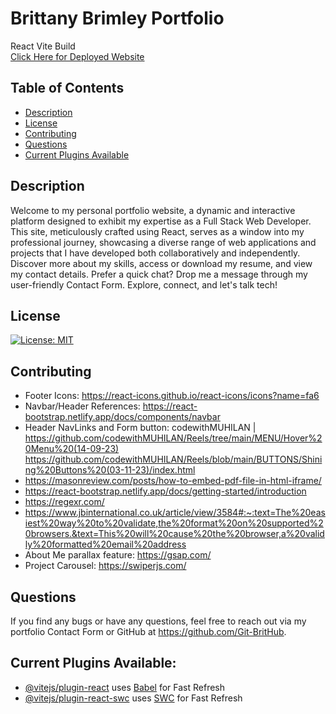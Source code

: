 # Brittany Brimley Portfolio
React Vite Build</br>
[Click Here for Deployed Website](https://brittany-brimley-portfolio.netlify.app/)

## Table of Contents
* [Description](#description)
* [License](#license)
* [Contributing](#contributing)
* [Questions](#questions)
* [Current Plugins Available](#current-plugins-available)


## Description
Welcome to my personal portfolio website, a dynamic and interactive platform designed to exhibit my expertise as a Full Stack Web Developer. This site, meticulously crafted using React, serves as a window into my professional journey, showcasing a diverse range of web applications and projects that I have developed both collaboratively and independently.
</br>
Discover more about my skills, access or download my resume, and view my contact details. Prefer a quick chat? Drop me a message through my user-friendly Contact Form. Explore, connect, and let's talk tech!

## License
[![License: MIT](https://img.shields.io/badge/License-MIT-aqua.svg)](https://opensource.org/licenses/MIT)

## Contributing
* Footer Icons: https://react-icons.github.io/react-icons/icons?name=fa6
* Navbar/Header References: https://react-bootstrap.netlify.app/docs/components/navbar
* Header NavLinks and Form button: codewithMUHILAN | https://github.com/codewithMUHILAN/Reels/tree/main/MENU/Hover%20Menu%20(14-09-23) </br> https://github.com/codewithMUHILAN/Reels/blob/main/BUTTONS/Shining%20Buttons%20(03-11-23)/index.html
* https://masonreview.com/posts/how-to-embed-pdf-file-in-html-iframe/
* https://react-bootstrap.netlify.app/docs/getting-started/introduction
* https://regexr.com/
* https://www.jbinternational.co.uk/article/view/3584#:~:text=The%20easiest%20way%20to%20validate,the%20format%20on%20supported%20browsers.&text=This%20will%20cause%20the%20browser,a%20validly%20formatted%20email%20address
* About Me parallax feature: https://gsap.com/
* Project Carousel: https://swiperjs.com/

## Questions
If you find any bugs or have any questions, feel free to reach out via my portfolio Contact Form or GitHub at https://github.com/Git-BritHub.

## Current Plugins Available:
- [@vitejs/plugin-react](https://github.com/vitejs/vite-plugin-react/blob/main/packages/plugin-react/README.md) uses [Babel](https://babeljs.io/) for Fast Refresh
- [@vitejs/plugin-react-swc](https://github.com/vitejs/vite-plugin-react-swc) uses [SWC](https://swc.rs/) for Fast Refresh
